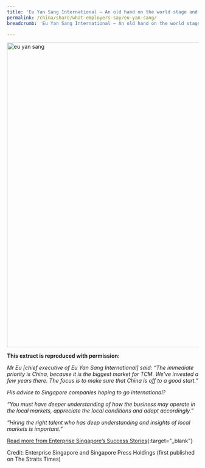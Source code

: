 ```yaml
---
title: 'Eu Yan Sang International – An old hand on the world stage and still growing'
permalink: /china/share/what-employers-say/eu-yan-sang/
breadcrumb: 'Eu Yan Sang International – An old hand on the world stage and still growing'

---
```



<img src="\images\china-employers\eu-yan-sang.jpg" alt="eu yan sang" style="width:800px;" />

**This extract is reproduced with permission:**

*Mr Eu [chief executive of Eu Yan Sang International] said: “The immediate priority is China, because it is the biggest market for TCM. We’ve invested a few years there. The focus is to make sure that China is off to a good start.”*

*His advice to Singapore companies hoping to go international?*

*“You must have deeper understanding of how the business may operate in the local markets, appreciate the local conditions and adapt accordingly.”*

*“Hiring the right talent who has deep understanding and insights of local markets is important.”*

[Read more from Enterprise Singapore’s Success Stories](https://ie.enterprisesg.gov.sg/Venture-Overseas/Browse-By-Market/Asia-Pacific/China/Success-Stories/cs/Success-Stories/An-old-hand-on-the-world-stage-and-still-growing){:target="_blank"}

Credit: Enterprise Singapore and Singapore Press Holdings (first published on The Straits Times)